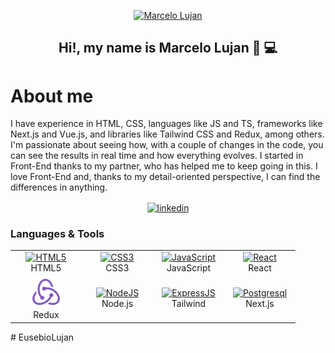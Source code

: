 <p align="center">
<a href="https://eusebiolujan.github.io/Portafolio/"><img src="https://i.imgur.com/QJBh7FV.gif" alt="Marcelo Lujan" height=400 weight=600/></a>
</p>

<h2 align="center">Hi!, my name is Marcelo Lujan 👋 💻</h2>


<h1>About me</h1>

I have experience in HTML, CSS, languages like JS and TS, frameworks like Next.js and Vue.js, and libraries like Tailwind CSS and
Redux, among others. I'm passionate about seeing how, with a couple of changes in the code, you can see the results in real time and how everything evolves. I started in Front-End thanks to my partner, who has helped me to keep going in this. I love Front-End and, thanks to my detail-oriented perspective, I can find the differences in anything.

<p align="center">
<a href="https://www.linkedin.com/in/marcelo-lujan/" target="blank">
    <img align="center" src="https://www.vectorlogo.zone/logos/linkedin/linkedin-icon.svg" alt="linkedin" height="28px" />
  </a>

</p>

### **Languages & Tools**

<table align="center">
  <tr>
    <td align="center" width="100">
      <a href="#">
        <img src="https://upload.wikimedia.org/wikipedia/commons/6/61/HTML5_logo_and_wordmark.svg" width="50" height="50" alt="HTML5" />
      </a>
      <br>HTML5
    </td>
    <td align="center" width="100">
      <a href="#">
        <img src="https://upload.wikimedia.org/wikipedia/commons/d/d5/CSS3_logo_and_wordmark.svg" width="50" height="50" alt="CSS3" />
      </a>
      <br>CSS3
    </td>
    <td align="center" width="100">
      <a href="#">
        <img src="https://upload.wikimedia.org/wikipedia/commons/9/99/Unofficial_JavaScript_logo_2.svg" width="50" height="50" alt="JavaScript" />
      </a>
      <br>JavaScript
    </td>
      <td align="center" width="100">
      <a href="#">
        <img src="https://www.vectorlogo.zone/logos/reactjs/reactjs-icon.svg" width="50" height="50" alt="React" />
      </a>
      <br>React
    </td>
  </tr>
    <td align="center" width="100">
      <a href="#">
        <img src="https://raw.githubusercontent.com/sachinverma53121/sachinverma53121/master/icons/redux.png" width="50" height="50" alt="Redux" />
      </a>
      <br>Redux
    </td>
    </td>
    <td align="center" width="100">
      <a href="#">
        <img src="https://upload.wikimedia.org/wikipedia/commons/d/d9/Node.js_logo.svg" width="50" height="50" alt="NodeJS" />
      </a>
      <br>Node.js
    </td>
    <td align="center" width="100"> 
      <a href="#" >
        <img src="https://www.vectorlogo.zone/logos/tailwindcss/tailwindcss-icon.svg" width="50" height="50" alt="ExpressJS" />
      </a>
      <br>Tailwind
    </td>
    <td align="center" width="100">
      <a href="#">
        <img src="https://media.graphassets.com/VKHHNvEETYqZRkqgjybc" width="50" height="50" alt="Postgresql" />
      </a>
      <br>Next.js
    </td>
  </tr>
</table>#   E u s e b i o L u j a n 
 
 
